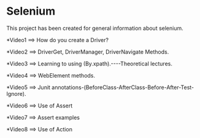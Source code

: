 # Selenium
This project has been created for general information about selenium.



*Video1  ==> How do you create a Driver?

*Video2  ==> DriverGet, DriverManager, DriverNavigate Methods.

*Video3  ==> Learning to using (By.xpath).----Theoretical lectures.

*Video4  ==> WebElement methods.

*Video5  ==> Junit annotations-(BeforeClass-AfterClass-Before-After-Test-Ignore).

*Video6  ==> Use of Assert

*Video7  ==> Assert examples

*Video8  ==> Use of Action
